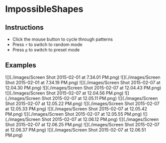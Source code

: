 ImpossibleShapes
================

Instructions
------------
- Click the mouse button to cycle through patterns
- Press `r` to switch to random mode
- Press `p` to switch to preset mode

Examples
--------
![](./images/Screen Shot 2015-02-01 at 7.34.01 PM.png)
![](./images/Screen Shot 2015-02-01 at 7.34.19 PM.png)
![](./images/Screen Shot 2015-02-07 at 12.04.30 PM.png)
![](./images/Screen Shot 2015-02-07 at 12.04.43 PM.png)
![](./images/Screen Shot 2015-02-07 at 12.04.56 PM.png)
![](./images/Screen Shot 2015-02-07 at 12.05.11 PM.png)
![](./images/Screen Shot 2015-02-07 at 12.05.22 PM.png)
![](./images/Screen Shot 2015-02-07 at 12.05.33 PM.png)
![](./images/Screen Shot 2015-02-07 at 12.05.42 PM.png)
![](./images/Screen Shot 2015-02-07 at 12.05.55 PM.png)
![](./images/Screen Shot 2015-02-07 at 12.06.12 PM.png)
![](./images/Screen Shot 2015-02-07 at 12.06.25 PM.png)
![](./images/Screen Shot 2015-02-07 at 12.06.37 PM.png)
![](./images/Screen Shot 2015-02-07 at 12.06.51 PM.png)
